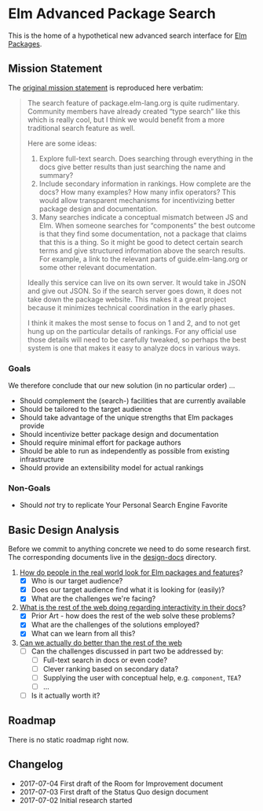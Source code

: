 # Elm Advanced Package Search
This is the home of a hypothetical new advanced search interface for [Elm](http://www.elm-lang.org) [Packages](http://package.elm-lang.org/).

## Mission Statement
The [original mission statement](https://github.com/elm-lang/projects#package-search) is reproduced here verbatim:

> The search feature of package.elm-lang.org is quite rudimentary. Community members have already created “type search” like this which is really cool, but I think we would benefit from a more traditional search feature as well.
> 
> Here are some ideas:
> 
> 1) Explore full-text search. Does searching through everything in the docs give better results than just searching the name and summary?
> 2) Include secondary information in rankings. How complete are the docs? How many examples? How many infix operators? This would allow transparent mechanisms for incentivizing better package design and documentation.
> 3) Many searches indicate a conceptual mismatch between JS and Elm. When someone searches for “components” the best outcome is that they find some documentation, not a package that claims that this is a thing. So it might be good to detect certain search terms and give structured information above the search results. For example, a link to the relevant parts of guide.elm-lang.org or some other relevant documentation.
> 
> Ideally this service can live on its own server. It would take in JSON and give out JSON. So if the search server goes down, it does not take down the package website. This makes it a great project because it minimizes technical coordination in the early phases.
> 
> I think it makes the most sense to focus on 1 and 2, and to not get hung up on the particular details of rankings. For any official use those details will need to be carefully tweaked, so perhaps the best system is one that makes it easy to analyze docs in various ways.

### Goals
We therefore conclude that our new solution (in no particular order) ...

* Should complement the (search-) facilities that are currently available
* Should be tailored to the target audience
* Should take advantage of the unique strengths that Elm packages provide
* Should incentivize better package design and documentation
* Should require minimal effort for package authors
* Should be able to run as independently as possible from existing infrastructure
* Should provide an extensibility model for actual rankings

### Non-Goals
* Should *not* try to replicate Your Personal Search Engine Favorite
 
## Basic Design Analysis
Before we commit to anything concrete we need to do some research first. 
The corresponding documents live in the [design-docs](design-docs/) directory.

1) [How do people in the real world look for Elm packages and features](design-docs/01-status-quo.md)?
    * [x] Who is our target audience?
    * [x] Does our target audience find what it is looking for (easily)?
    * [x] What are the challenges we're facing?

2) [What is the rest of the web doing regarding interactivity in their docs](design-docs/02-room-for-improvement.md)?
    * [x] Prior Art - how does the rest of the web solve these problems?
    * [x] What are the challenges of the solutions employed?
    * [x] What can we learn from all this?

3) [Can we actually do better than the rest of the web](design-docs/03-harmonic-convergence.md)
    * [ ] Can the challenges discussed in part two be addressed by:
        + [ ] Full-text search in docs or even code?
        + [ ] Clever ranking based on secondary data?
        + [ ] Supplying the user with conceptual help, e.g. `component`, `TEA`?
        + [ ] ...
    * [ ] Is it actually worth it?

## Roadmap
There is no static roadmap right now. 

## Changelog
* 2017-07-04 First draft of the Room for Improvement document
* 2017-07-03 First draft of the Status Quo design document
* 2017-07-02 Initial research started